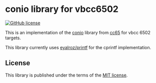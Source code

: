 # conio library for vbcc6502

[![GitHub license](https://img.shields.io/badge/license-MIT-blue.svg)](https://raw.githubusercontent.com/MagerValp/vbcc-conio/master/LICENSE)
<!-- No releases yet... [![Github Releases](https://img.shields.io/github/release/MagerValp/vbcc-conio.svg)](https://github.com/MagerValp/vbcc-conio/releases)-->

This is an implementation of the [conio](https://www.cc65.org/doc/funcref-14.html) library from [cc65](https://github.com/cc65/cc65) for vbcc 6502 targets.

This library currently uses [eyalroz/printf](https://github.com/eyalroz/printf) for the cprintf implementation.


## License

This library is published under the terms of the [MIT license](http://www.opensource.org/licenses/MIT).

